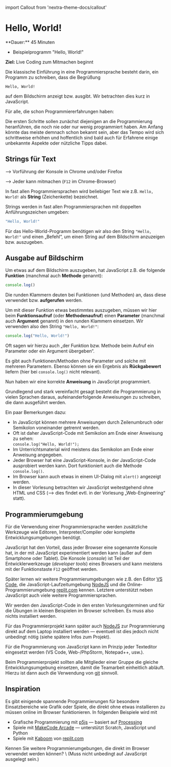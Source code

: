import Callout from 'nextra-theme-docs/callout'

# Hello, World!

<Callout>
  **Dauer:** 45 Minuten

  - Beispielprogramm "Hello, World!"

  **Ziel:** Live Coding zum Mitmachen beginnt
</Callout>

Die klassische Einführung in eine Programmiersprache
besteht darin, ein Programm zu schreiben, dass die Begrüßung

```
Hello, World!
```

auf dem Bildschirm anzeigt bzw. ausgibt. Wir betrachten dies 
kurz  in JavaScript.

<Callout type="warning">
Für alle, die schon Programmiererfahrungen haben:

Die ersten Schritte sollen zunächst diejenigen an die
Programmierung heranführen, die noch nie oder nur wenig
programmiert haben. Am Anfang könnte das meiste demnach
schon bekannt sein, aber das Tempo wird sich schrittweise
erhöhen und hoffentlich sind bald auch für Erfahrene einige 
unbekannte Aspekte oder nützliche Tipps dabei.
</Callout>

## Strings für Text

<Callout type="warning" emoji="👨🏻‍💻">
&xrarr; Vorführung der Konsole in Chrome und/oder Firefox

&xrarr; Jeder kann mitmachen (`F12` im Chrome-Browser)
</Callout>

In fast allen Programmiersprachen wird beliebiger Text wie z.B. 
`Hello, World!` als **String** (Zeichenkette) bezeichnet.

Strings werden in fast allen Programmiersprachen mit doppelten Anführungszeichen umgeben:

```js
"Hello, World!"
```

Für das Hello-World-Programm benötigen wir also den String `"Hello, 
World!"` und einen „Befehl“, um einen String auf dem Bildschirm 
anzuzeigen bzw. auszugeben. 

## Ausgabe auf Bildschirm 

Um etwas auf dem Bildschirm auszugeben, hat JavaScript z.B. die 
folgende **Funktion** (manchmal auch **Methode** genannt):

```js
console.log()
```

Die runden Klammern deuten bei Funktionen (und Methoden) an, dass diese verwendet bzw. **aufgerufen** werden.

Um mit dieser Funktion etwas bestimmtes auszugeben, müssen wir 
hier beim **Funktionsaufruf** (oder **Methodenaufruf**) einen 
**Parameter** (manchmal auch **Argument** genannt) in den runden 
Klammern einsetzen. Wir verwenden also den String 
`"Hello, World!"`:

```js
console.log("Hello, World!") 
```

Oft sagen wir hierzu auch „der Funktion bzw. Methode beim Aufruf 
ein Parameter oder ein Argument übergeben“.

Es gibt auch Funktionen/Methoden ohne Parameter und solche mit 
mehreren Parametern. Ebenso können sie ein Ergebnis als 
**Rückgabewert** liefern (hier bei `console.log()` nicht relevant).

Nun haben wir eine korrekte **Anweisung** in JavaScript 
programmiert.

Grundlegend und stark vereinfacht gesagt besteht die Programmierung 
in vielen Sprachen daraus, aufeinanderfolgende Anweisungen zu 
schreiben, die dann ausgeführt werden. 

Ein paar Bemerkungen dazu:

- In JavaScript können mehrere Anweisungen durch Zeilenumbruch oder Semikolon voneinander getrennt werden.
- Oft ist daher JavaScript-Code mit Semikolon am Ende einer Anweisung zu sehen: <br/> 
    ```console.log("Hello, World!");```
- Im Unterrichtsmaterial wird meistens das Semikolon am Ende einer Anweisung angegeben.
- Jeder Browser hat eine JavaScript-Konsole, in der JavaScript-Code ausprobiert werden kann. Dort funktioniert auch die Methode  `console.log()`.
- Im Browser kann auch etwas in einem UI-Dialog mit `alert()`  angezeigt werden.
- In dieser Vorlesung betrachten wir JavaScript weitestgehend ohne HTML und CSS (&xrarr; dies findet evtl. in der Vorlesung „Web-Engineering“ statt).

## Programmierumgebung

Für die Verwendung einer Programmiersprache werden zusätzliche
Werkzeuge wie Editoren, Interpreter/Compiler oder komplette
Entwicklungsumgebungen benötigt.

JavaScript hat den Vorteil, dass jeder Browser eine sogenannte
Konsole hat, in der mit JavaScript experimentiert werden kann
(außer auf dem Smartphone oder Tablet). Die Konsole
(_console_) ist Teil der Entwicklerwerkzeuge (_developer tools_)
eines Browsers und kann meistens mit der Funktionstaste `F12`
geöffnet werden.

Später lernen wir weitere Programmierumgebungen wie z.B.
den Editor [VS Code](https://code.visualstudio.com), die
JavaScript-Laufzeitumgebung [NodeJS](https://nodejs.org) und
die Online-Programmierumgebung [replit.com](https://replit.com)
kennen. Letztere unterstützt neben JavaScript auch viele 
weitere Programmiersprachen.

<Callout type="warning">
 Wir werden den JavaScript-Code in den ersten Vorlesungsterminen 
 und für die Übungen in kleinen Beispielen im Browser schreiben. Es 
 muss also nichts installiert werden.

Für das Programmierprojekt kann später auch [NodeJS](https://nodejs.org) zur Programmierung direkt auf dem Laptop installiert werden 
&mdash; eventuell ist dies jedoch nicht unbedingt nötig (siehe 
spätere Infos zum Projekt). 

Für die Programmierung von JavaScript kann im Prinzip jeder 
Texteditor eingesetzt werden (VS Code, Web-/PhpStorm, Notepad++, 
usw.). 

Beim Programmierprojekt sollten alle Mitglieder einer Gruppe die 
gleiche Entwicklungsumgebung einsetzen, damit die Teamarbeit 
einheitlich abläuft. Hierzu ist dann auch die Verwendung von 
[git](https://git-scm.org) sinnvoll. 
</Callout>

## Inspiration 

Es gibt einigende spannende Programmierungen für besondere
Einsatzbereiche wie Grafik oder Spiele, die direkt ohne etwas
installieren zu müssen online im Browser funktionieren.
In folgenden Beispiele wird mit 

- Grafische Programmierung mit [p5js](https://p5js.org) &mdash; basiert auf [Processing](https://processing.org/)
- Spiele mit [MakeCode Arcade](https://arcade.makecode.com) &mdash; unterstützt Scratch, JavaScript und Python
- Spiele mit [Kaboom](https://kaboomjs.com) von [replit.com](https://blog.replit.com/kaboom)

<Callout type="warning" emoji="🙋🏻‍♂️❓">
Kennen Sie weitere Programmierumgebungen, die direkt im 
Browser verwendet werden können? \
(Muss nicht unbedingt auf JavaScript ausgelegt sein.)
</Callout>